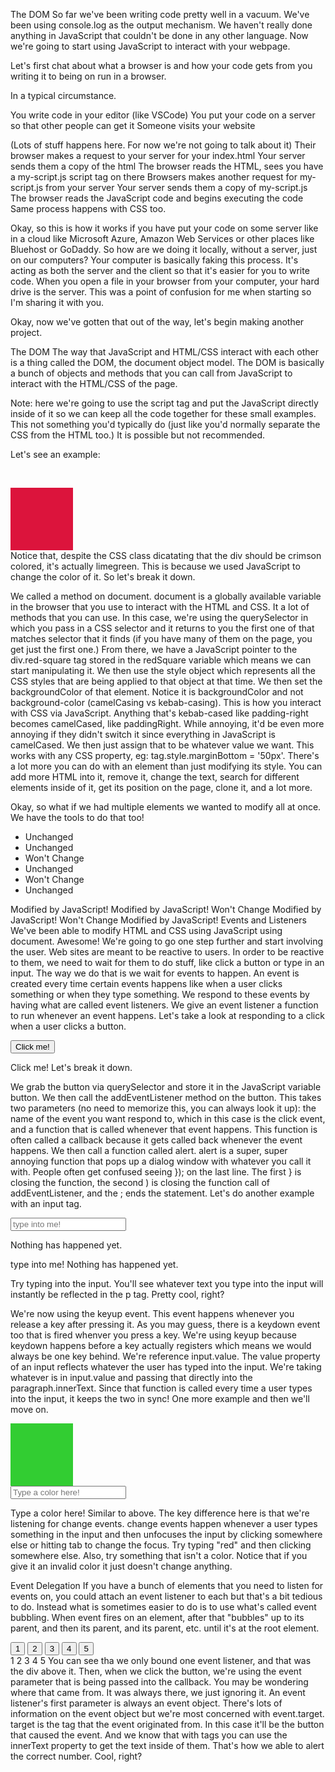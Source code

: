 The DOM
So far we've been writing code pretty well in a vacuum. We've been using console.log as the output mechanism. We haven't really done anything in JavaScript that couldn't be done in any other language. Now we're going to start using JavaScript to interact with your webpage.

Let's first chat about what a browser is and how your code gets from you writing it to being on run in a browser.

In a typical circumstance.

You write code in your editor (like VSCode)
You put your code on a server so that other people can get it
Someone visits your website

(Lots of stuff happens here. For now we're not going to talk about it)
Their browser makes a request to your server for your index.html
Your server sends them a copy of the html
The browser reads the HTML, sees you have a my-script.js script tag on there
Browsers makes another request for my-script.js from your server
Your server sends them a copy of my-script.js
The browser reads the JavaScript code and begins executing the code
Same process happens with CSS too.

Okay, so this is how it works if you have put your code on some server like in a cloud like Microsoft Azure, Amazon Web Services or other places like Bluehost or GoDaddy. So how are we doing it locally, without a server, just on our computers? Your computer is basically faking this process. It's acting as both the server and the client so that it's easier for you to write code. When you open a file in your browser from your computer, your hard drive is the server. This was a point of confusion for me when starting so I'm sharing it with you.

Okay, now we've gotten that out of the way, let's begin making another project.

The DOM
The way that JavaScript and HTML/CSS interact with each other is a thing called the DOM, the document object model. The DOM is basically a bunch of objects and methods that you can call from JavaScript to interact with the HTML/CSS of the page.

Note: here we're going to use the script tag and put the JavaScript directly inside of it so we can keep all the code together for these small examples. This not something you'd typically do (just like you'd normally separate the CSS from the HTML too.) It is possible but not recommended.

Let's see an example:


<style>
  .red-square {
    width: 100px;
    height: 100px;
    background-color: crimson;
  }
</style>
​
<div class="red-square"></div>
​
<script>
  const redSquare = document.querySelector('.red-square');
  redSquare.style.backgroundColor = 'limegreen';
</script>
Notice that, despite the CSS class dicatating that the div should be crimson colored, it's actually limegreen. This is because we used JavaScript to change the color of it. So let's break it down.

We called a method on document. document is a globally available variable in the browser that you use to interact with the HTML and CSS. It a lot of methods that you can use. In this case, we're using the querySelector in which you pass in a CSS selector and it returns to you the first one of that matches selector that it finds (if you have many of them on the page, you get just the first one.)
From there, we have a JavaScript pointer to the div.red-square tag stored in the redSquare variable which means we can start manipulating it.
We then use the style object which represents all the CSS styles that are being applied to that object at that time.
We then set the backgroundColor of that element. Notice it is backgroundColor and not background-color (camelCasing vs kebab-casing). This is how you interact with CSS via JavaScript. Anything that's kebab-cased like padding-right becomes camelCased, like paddingRight. While annoying, it'd be even more annoying if they didn't switch it since everything in JavaScript is camelCased.
We then just assign that to be whatever value we want. This works with any CSS property, eg: tag.style.marginBottom = '50px'.
There's a lot more you can do with an element than just modifying its style. You can add more HTML into it, remove it, change the text, search for different elements inside of it, get its position on the page, clone it, and a lot more.

Okay, so what if we had multiple elements we wanted to modify all at once. We have the tools to do that too!


<ul>
  <li class="js-target">Unchanged</li>
  <li class="js-target">Unchanged</li>
  <li>Won't Change</li>
  <li class="js-target">Unchanged</li>
  <li>Won't Change</li>
  <li class="js-target">Unchanged</li>
</ul>
<script>
  const elementsToChange = document.querySelectorAll('.js-target');
  for (let i = 0; i < elementsToChange.length; i++) {
    const currentElement = elementsToChange[i];
    currentElement.innerText = "Modified by JavaScript!";
  }
</script>
Modified by JavaScript!
Modified by JavaScript!
Won't Change
Modified by JavaScript!
Won't Change
Modified by JavaScript!
Events and Listeners
We've been able to modify HTML and CSS using JavaScript using document. Awesome! We're going to go one step further and start involving the user. Web sites are meant to be reactive to users. In order to be reactive to them, we need to wait for them to do stuff, like click a button or type in an input. The way we do that is we wait for events to happen. An event is created every time certain events happens like when a user clicks something or when they type something. We respond to these events by having what are called event listeners. We give an event listener a function to run whenever an event happens. Let's take a look at responding to a click when a user clicks a button.


<button class="event-button">Click me!</button>
<script>
  const button = document.querySelector('.event-button');
  button.addEventListener('click', function () {
    alert("Hey there!");
  });
</script>
Click me!
Let's break it down.

We grab the button via querySelector and store it in the JavaScript variable button.
We then call the addEventListener method on the button. This takes two parameters (no need to memorize this, you can always look it up): the name of the event you want respond to, which in this case is the click event, and a function that is called whenever that event happens. This function is often called a callback because it gets called back whenever the event happens.
We then call a function called alert. alert is a super, super annoying function that pops up a dialog window with whatever you call it with.
People often get confused seeing }); on the last line. The first } is closing the function, the second ) is closing the function call of  addEventListener, and the ; ends the statement.
Let's do another example with an input tag.


<input placeholder="type into me!" class="input-to-copy" />
<p class="p-to-copy-to">Nothing has happened yet.</p>
<script>
  const input = document.querySelector('.input-to-copy');
  const paragraph = document.querySelector('.p-to-copy-to');
​
  input.addEventListener("keyup", function() {
    paragraph.innerText  = input.value;
  });
</script>

type into me!
Nothing has happened yet.

Try typing into the input. You'll see whatever text you type into the input will instantly be reflected in the p tag. Pretty cool, right?

We're now using the keyup event. This event happens whenever you release a key after pressing it. As you may guess, there is a keydown event too that is fired whenver you press a key. We're using keyup because keydown happens before a key actually registers which means we would always be one key behind.
We're reference input.value. The value property of an input reflects whatever the user has typed into the input.
We're taking whatever is in input.value and passing that directly into the paragraph.innerText. Since that function is called every time a user types into the input, it keeps the two in sync!
One more example and then we'll move on.


<style>
  .color-box {
    background-color: limegreen;
    width: 100px;
    height: 100px;
  }
</style>
<div class="color-box"></div>
<input class="color-input" placeholder="Type a color here!" />
<script>
  const input = document.querySelector('.color-input');
  const paragraph = document.querySelector('.color-box');
​
  input.addEventListener("change", function() {
    paragraph.style.backgroundColor  = input.value;
  });
</script>

Type a color here!
Similar to above. The key difference here is that we're listening for change events. change events happen whenever a user types something in the input and then unfocuses the input by clicking somewhere else or hitting tab to change the focus. Try typing "red" and then clicking somewhere else. Also, try something that isn't a color. Notice that if you give it an invalid color it just doesn't change anything.

Event Delegation
If you have a bunch of elements that you need to listen for events on, you could attach an event listener to each but that's a bit tedious to do. Instead what is sometimes easier to do is to use what's called event bubbling. When event fires on an element, after that "bubbles" up to its parent, and then its parent, and its parent, etc. until it's at the root element.


<div class="button-container">
  <button>1</button>
  <button>2</button>
  <button>3</button>
  <button>4</button>
  <button>5</button>
</div>
<script>
  document.querySelector('.button-container').addEventListener('click', function(event) {
    alert(`You clicked on button ${event.target.innerText}`);
  });
</script>
1  2  3  4  5
You can see tha we only bound one event listener, and that was the div above it. Then, when we click the button, we're using the event parameter that is being passed into the callback. You may be wondering where that came from. It was always there, we just ignoring it. An event listener's first parameter is always an event object. There's lots of information on the event object but we're most concerned with event.target. target is the tag that the event originated from. In this case it'll be the button that caused the event. And we know that with tags you can use the innerText property to get the text inside of them. That's how we able to alert the correct number. Cool, right?